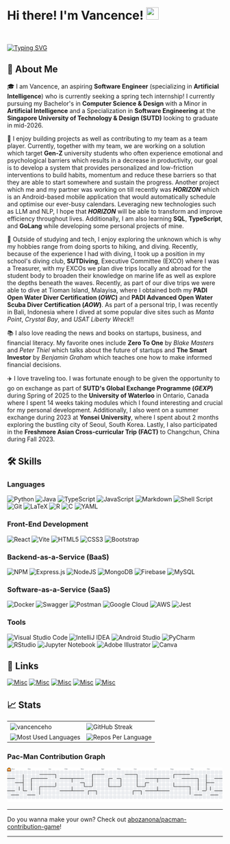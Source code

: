 <!--
**vancenceho/vancenceho** is a ✨ _special_ ✨ repository because its `README.md` (this file) appears on your GitHub profile.
-->

# Hi there! I'm Vancence! <img src="https://media.giphy.com/media/hvRJCLFzcasrR4ia7z/giphy.gif" width="29px" height="29px">

<!--![gif](https://github.com/user-attachments/assets/948516c9-e860-44cd-9765-2779589179a8)
-->

&nbsp;

[![Typing SVG](https://readme-typing-svg.demolab.com?font=Arial&weight=1000&size=30&duration=1500&pause=800&color=FFF8E7&width=435&lines=Software+Engineer+%F0%9F%92%A1;Backend+Developer+%E2%99%BE%EF%B8%8F;Adrenaline+Junkie+%F0%9F%8F%94%EF%B8%8F;Snowboard+Freak+%F0%9F%8F%82%F0%9F%8F%BB)](https://git.io/typing-svg)

## 🚀 About Me

🎓 I am Vancence, an aspiring **Software Engineer** (specializing in **Artificial Intelligence**) who is currently seeking a spring tech internship! I currently pursuing my Bachelor's in **Computer Science & Design** with a Minor in **Artificial Intelligence** and a Specialization in **Software Engineering** at the **Singapore University of Technology & Design (SUTD)** looking to graduate in mid-2026.

🔭 I enjoy building projects as well as contributing to my team as a team player. Currently, together with my team, we are working on a solution which target **Gen-Z** university students who often experience emotional and psychological barriers which results in a decrease in productivity, our goal is to develop a system that provides personalized and low-friction interventions to build habits, momentum and reduce these barriers so that they are able to start somewhere and sustain the progress. Another project which me and my partner was working on till recently was **_HORIZON_** which is an Android-based mobile application that would automatically schedule and optimise our ever-busy calendars. Leveraging new technologies such as LLM and NLP, I hope that **_HORIZON_** will be able to transform and improve efficiency throughout lives. Additionally, I am also learning **SQL**, **TypeScript**, and **GoLang** while developing some personal projects of mine.

🤿 Outside of studying and tech, I enjoy exploring the unknown which is why my hobbies range from doing sports to hiking, and diving. Recently, because of the experience I had with diving, I took up a position in my school's diving club, **SUTDiving**, Executive Committee (EXCO) where I was a Treasurer, with my EXCOs we plan dive trips locally and abroad for the student body to broaden their knowledge on marine life as well as explore the depths beneath the waves. Recently, as part of our dive trips we were able to dive at Tioman Island, Malayisa, where I obtained both my **PADI Open Water Diver Certification (_OWC_)** and **PADI Advanced Open Water Scuba Diver Certification (_AOW_)**. As part of a personal trip, I was recently in Bali, Indonesia where I dived at some popular dive sites such as _Manta Point_, _Crystal Bay_, and _USAT Liberty Wreck_!!

📚 I also love reading the news and books on startups, business, and financial literacy. My favorite ones include **Zero To One** by _Blake Masters_ and _Peter Thiel_ which talks about the future of startups and **The Smart Investor** by _Benjamin Graham_ which teaches one how to make informed financial decisions.

✈️ I love traveling too. I was fortunate enough to be given the opportunity to go on exchange as part of **SUTD's Global Exchange Programme (_GEXP_)** during Spring of 2025 to the **University of Waterloo** in Ontario, Canada where I spent 14 weeks taking modules which I found interesting and crucial for my personal development. Additionally, I also went on a summer exchange during 2023 at **Yonsei University**, where I spent about 2 months exploring the bustling city of Seoul, South Korea. Lastly, I also participated in the **Freshmore Asian Cross-curricular Trip (FACT)** to Changchun, China during Fall 2023.

## 🛠️ Skills

### Languages

![Python](https://img.shields.io/badge/python-3670A0?style=for-the-badge&logo=python&logoColor=ffdd54)
![Java](https://img.shields.io/badge/java-%23ED8B00.svg?style=for-the-badge&logo=openjdk&logoColor=white)
![TypeScript](https://img.shields.io/badge/typescript-%23007ACC.svg?style=for-the-badge&logo=typescript&logoColor=white)
![JavaScript](https://img.shields.io/badge/javascript-%23323330.svg?style=for-the-badge&logo=javascript&logoColor=%23F7DF1E)
![Markdown](https://img.shields.io/badge/markdown-%23000000.svg?style=for-the-badge&logo=markdown&logoColor=white)
![Shell Script](https://img.shields.io/badge/shell_script-%23121011.svg?style=for-the-badge&logo=gnu-bash&logoColor=white)
![Git](https://img.shields.io/badge/git-%23F05033.svg?style=for-the-badge&logo=git&logoColor=white)
![LaTeX](https://img.shields.io/badge/latex-%23008080.svg?style=for-the-badge&logo=latex&logoColor=white)
![R](https://img.shields.io/badge/r-%23276DC3.svg?style=for-the-badge&logo=r&logoColor=white)
![C](https://img.shields.io/badge/c-%2300599C.svg?style=for-the-badge&logo=c&logoColor=white)
![YAML](https://img.shields.io/badge/yaml-%23ffffff.svg?style=for-the-badge&logo=yaml&logoColor=151515)

### Front-End Development

![React](https://img.shields.io/badge/react-%2320232a.svg?style=for-the-badge&logo=react&logoColor=%2361DAFB)
![Vite](https://img.shields.io/badge/vite-%23646CFF.svg?style=for-the-badge&logo=vite&logoColor=white)
![HTML5](https://img.shields.io/badge/html5-%23E34F26.svg?style=for-the-badge&logo=html5&logoColor=white)
![CSS3](https://img.shields.io/badge/css3-%231572B6.svg?style=for-the-badge&logo=css3&logoColor=white)
![Bootstrap](https://img.shields.io/badge/bootstrap-%238511FA.svg?style=for-the-badge&logo=bootstrap&logoColor=white)

### Backend-as-a-Service (BaaS)

![NPM](https://img.shields.io/badge/NPM-%23CB3837.svg?style=for-the-badge&logo=npm&logoColor=white)
![Express.js](https://img.shields.io/badge/express.js-%23404d59.svg?style=for-the-badge&logo=express&logoColor=%2361DAFB)
![NodeJS](https://img.shields.io/badge/node.js-6DA55F?style=for-the-badge&logo=node.js&logoColor=white)
![MongoDB](https://img.shields.io/badge/MongoDB-%234ea94b.svg?style=for-the-badge&logo=mongodb&logoColor=white)
![Firebase](https://img.shields.io/badge/firebase-%23039BE5.svg?style=for-the-badge&logo=firebase)
![MySQL](https://img.shields.io/badge/mysql-%2300f.svg?style=for-the-badge&logo=mysql&logoColor=white)

### Software-as-a-Service (SaaS)

![Docker](https://img.shields.io/badge/docker-%230db7ed.svg?style=for-the-badge&logo=docker&logoColor=white)
![Swagger](https://img.shields.io/badge/-Swagger-%23Clojure?style=for-the-badge&logo=swagger&logoColor=white)
![Postman](https://img.shields.io/badge/Postman-FF6C37?style=for-the-badge&logo=postman&logoColor=white)
![Google Cloud](https://img.shields.io/badge/GoogleCloud-%234285F4.svg?style=for-the-badge&logo=google-cloud&logoColor=white)
![AWS](https://img.shields.io/badge/AWS-%23FF9900.svg?style=for-the-badge&logo=amazon-aws&logoColor=white)
![Jest](https://img.shields.io/badge/-jest-%23C21325?style=for-the-badge&logo=jest&logoColor=white)

### Tools

![Visual Studio Code](https://img.shields.io/badge/Visual%20Studio%20Code-0078d7.svg?style=for-the-badge&logo=visual-studio-code&logoColor=white)
![IntelliJ IDEA](https://img.shields.io/badge/IntelliJIDEA-000000.svg?style=for-the-badge&logo=intellij-idea&logoColor=white)
![Android Studio](https://img.shields.io/badge/Android%20Studio-3DDC84.svg?style=for-the-badge&logo=android-studio&logoColor=white)
![PyCharm](https://img.shields.io/badge/pycharm-143?style=for-the-badge&logo=pycharm&logoColor=black&color=black&labelColor=green)
![RStudio](https://img.shields.io/badge/RStudio-4285F4?style=for-the-badge&logo=rstudio&logoColor=white)
![Jupyter Notebook](https://img.shields.io/badge/jupyter-%23FA0F00.svg?style=for-the-badge&logo=jupyter&logoColor=white)
![Adobe Illustrator](https://img.shields.io/badge/adobe%20illustrator-%23FF9A00.svg?style=for-the-badge&logo=adobe%20illustrator&logoColor=white)
![Canva](https://img.shields.io/badge/Canva-%2300C4CC.svg?style=for-the-badge&logo=Canva&logoColor=white)

## 🔗 Links

[![Misc](https://skillicons.dev/icons?i=linkedin)](www.linkedin.com/in/vancenceho)
[![Misc](https://skillicons.dev/icons?i=github)](https://github.com/vancenceho)
[![Misc](https://go-skill-icons.vercel.app/api/icons?i=outlook&theme=dark)](mailto:vancence_ho@mymail.sutd.edu.sg)
[![Misc](https://skillicons.dev/icons?i=gmail)](mailto:vancenceho@gmail.com)
[![Misc](https://skillicons.dev/icons?i=devto)](https://dev.to/vancenceho)

<!--[![linked-in](https://img.shields.io/badge/Linked_In-0077B5?style=for-the-badge&logo=LinkedIn&logoColor=white)](www.linkedin.com/in/vancenceho)
[![github](https://img.shields.io/badge/GitHub-000000?style=for-the-badge&logo=GitHub&logoColor=white)](https://github.com/vancenceho)
[![Outlook](https://img.shields.io/badge/Microsoft_Outlook-0078D4?style=for-the-badge&logo=microsoft-outlook&logoColor=white)](mailto:vancence_ho@mymail.sutd.edu.sg)
[![dev.to](https://img.shields.io/badge/Dev.to-0A0A0A?style=for-the-badge&logo=DevdotTo&logoColor=white)](https://dev.to/vancenceho) -->

## 📈 Stats

<table>
  <tr>
    <td>
       <img height="200" align="center" src="https://github-readme-stats.vercel.app/api?username=vancenceho&show_icons=true&theme=dark&rank_icon=github&ring_color=ffdb58&commits_year=2025&hide_border=true" alt="vancenceho"/>
    </td>
    <td>
        <img height="200" align="center" src="https://github-readme-streak-stats-eight.vercel.app/?user=vancenceho&theme=codestackr&hide_border=true&date_format=j%20M%5B%20Y%5D&hide_longest_streak=true" alt="GitHub Streak" />
    </td>
  </tr>
  <tr>
    <td>
        <img height="200" align="center" style="width: 100%;" src="https://github-readme-stats.vercel.app/api/top-langs/?username=vancenceho&layout=compact&theme=dark&langs_count=8&hide_border=true&card_width=445" alt="Most Used Languages"/>
    </td>
    <td>
       <img height="200" align="center" style="width: 100%;" src="https://github-profile-summary-cards.vercel.app/api/cards/repos-per-language?username=vancenceho&theme=codeSTACKr" alt="Repos Per Language" />
    </td>
  </tr>
</table>

<!-- <a href="https://github.com/vancenceho/github-readme-stats">

</a>
<a href="https://git.io/streak-stats">

</a>

<a href="https://github.com/vancenceho/convoychat">
</a> -->

<!-- <a href="">
  <img height="200" align="center" src="https://github-readme-streak-stats.herokuapp.com/?user=vancenceho&theme=dark" alt="vancenceho"/>
</a> -->

### Pac-Man Contribution Graph

<picture>
    <source media="(prefers-color-scheme: dark)" srcset="https://raw.githubusercontent.com/vancenceho/vancenceho/output/pacman-contribution-graph-dark.svg">
    <source media="(prefers-color-scheme: light)" srcset="https://raw.githubusercontent.com/vancenceho/vancenceho/output/pacman-contribution-graph.svg">
    <img alt="pacman contribution graph" src="https://raw.githubusercontent.com/vancenceho/vancenceho/output/pacman-contribution-graph.svg">
</picture>

---

Do you wanna make your own? Check out [abozanona/pacman-contribution-game](https://github.com/abozanona/pacman-contribution-graph?tab=readme-ov-file)!

---
